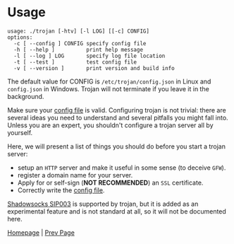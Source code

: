 # Usage

```
usage: ./trojan [-htv] [-l LOG] [[-c] CONFIG]
options:
  -c [ --config ] CONFIG specify config file
  -h [ --help ]          print help message
  -l [ --log ] LOG       specify log file location
  -t [ --test ]          test config file
  -v [ --version ]       print version and build info
```

The default value for CONFIG is `/etc/trojan/config.json` in Linux and `config.json` in Windows. Trojan will not terminate if you leave it in the background.

Make sure your [config file](config) is valid. Configuring trojan is not trivial: there are several ideas you need to understand and several pitfalls you might fall into. Unless you are an expert, you shouldn't configure a trojan server all by yourself.

Here, we will present a list of things you should do before you start a trojan server:

- setup an `HTTP` server and make it useful in some sense (to deceive `GFW`).
- register a domain name for your server.
- Apply for or self-sign (**NOT RECOMMENDED**) an `SSL` certificate.
- Correctly write the [config file](config).

[Shadowsocks SIP003](https://shadowsocks.org/en/spec/Plugin.html) is supported by trojan, but it is added as an experimental feature and is not standard at all, so it will not be documented here.

[Homepage](.) | [Prev Page](build)
